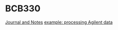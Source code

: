 # BCB330
[Journal and Notes](https://github.com/helen307/BCB330/wiki)
[example: processing Agilent data]()
